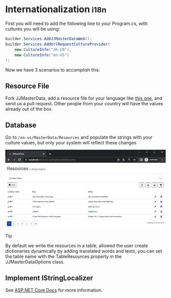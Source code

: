 <h1>Internationalization<small> i18n</small></h1>


First you will need to add the following line to your Program.cs, with cultures you will be using:
```cs
builder.Services.AddJJMasterDataWeb();
builder.Services.AddUrlRequestCultureProvider(
    new CultureInfo("zh-CN"),
    new CultureInfo("en-US")
);
```
Now we have 3 scenarios to accomplish this:

## Resource File
Fork JJMasterData, add a resource file for your language like [this one](https://github.com/JJConsulting/JJMasterData/blob/main/src/JJMasterData.Commons/Language/JJMasterData.Resources.pt-BR.resx), and send us a pull request. Other people from your country will have the values already out of the box.

## Database
Go to ```/en-us/MasterData/Resources``` and populate the strings with your culture values, but only your system will reflect these changes

<img alt="Resources Screen" src="../media/ResourceScreen.png"/>
<br>

> [!TIP] 
> By default we write the resources in a table, allowed the user create dictionaries dynamically by adding translated words and texts, you can set the table name with the TableResources property in the JJMasterDataOptions class.

## Implement IStringLocalizer<MasterDataResources>

See [ASP.NET Core Docs](https://learn.microsoft.com/en-us/aspnet/core/fundamentals/localization?view=aspnetcore-8.0) for more information.